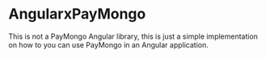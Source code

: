 # AngularxPayMongo
 
 This is not a PayMongo Angular library, this is just a simple implementation on how to you can use PayMongo in an Angular application.

